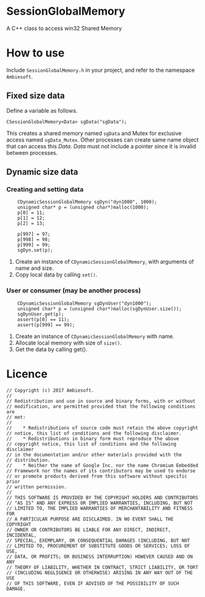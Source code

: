 # SessionGlobalMemory
A C++ class to access win32 Shared Memory 

# How to use
Include `SessionGlobalMemory.h` in your project, and refer to the namespace `Ambiesoft`.

## Fixed size data
Define a variable as follows.
```
CSessionGlobalMemory<Data> sgData("sgData");
```
This creates a shared memory named `sgData` and Mutex for exclusive access named `sgData_Mutex`. Other processes can create same name object that can access this *Data*. *Data* must not include a pointer since it is invalid between processes. 

## Dynamic size data
### Creating and setting data

```
	CDynamicSessionGlobalMemory sgDyn("dyn1000", 1000);
	unsigned char* p = (unsigned char*)malloc(1000);
	p[0] = 11;
	p[1] = 12;
	p[2] = 13;

	p[997] = 97;
	p[998] = 98;
	p[999] = 99;
	sgDyn.set(p);
  ```
1. Create an instance of `CDynamicSessionGlobalMemory`, with arguments of name and size.
2. Copy local data by calling `set()`.

### User or consumer (may be another process)
```
	CDynamicSessionGlobalMemory sgDynUser("dyn1000");
	unsigned char* p = (unsigned char*)malloc(sgDynUser.size());
	sgDynUser.get(p);
	assert(p[0] == 11);
	assert(p[999] == 99);
```
1. Create an instance of `CDynamicSessionGlobalMemory` with name.
2. Allocate local memory with size of `size()`.
3. Get the data by calling get().



# Licence
```
// Copyright (c) 2017 Ambiesoft. 
//
// Redistribution and use in source and binary forms, with or without
// modification, are permitted provided that the following conditions are
// met:
//
//    * Redistributions of source code must retain the above copyright
// notice, this list of conditions and the following disclaimer.
//    * Redistributions in binary form must reproduce the above
// copyright notice, this list of conditions and the following disclaimer
// in the documentation and/or other materials provided with the
// distribution.
//    * Neither the name of Google Inc. nor the name Chromium Embedded
// Framework nor the names of its contributors may be used to endorse
// or promote products derived from this software without specific prior
// written permission.
//
// THIS SOFTWARE IS PROVIDED BY THE COPYRIGHT HOLDERS AND CONTRIBUTORS
// "AS IS" AND ANY EXPRESS OR IMPLIED WARRANTIES, INCLUDING, BUT NOT
// LIMITED TO, THE IMPLIED WARRANTIES OF MERCHANTABILITY AND FITNESS FOR
// A PARTICULAR PURPOSE ARE DISCLAIMED. IN NO EVENT SHALL THE COPYRIGHT
// OWNER OR CONTRIBUTORS BE LIABLE FOR ANY DIRECT, INDIRECT, INCIDENTAL,
// SPECIAL, EXEMPLARY, OR CONSEQUENTIAL DAMAGES (INCLUDING, BUT NOT
// LIMITED TO, PROCUREMENT OF SUBSTITUTE GOODS OR SERVICES; LOSS OF USE,
// DATA, OR PROFITS; OR BUSINESS INTERRUPTION) HOWEVER CAUSED AND ON ANY
// THEORY OF LIABILITY, WHETHER IN CONTRACT, STRICT LIABILITY, OR TORT
// (INCLUDING NEGLIGENCE OR OTHERWISE) ARISING IN ANY WAY OUT OF THE USE
// OF THIS SOFTWARE, EVEN IF ADVISED OF THE POSSIBILITY OF SUCH DAMAGE.
```
